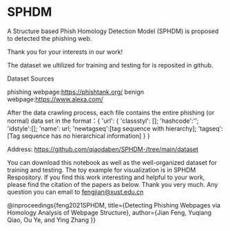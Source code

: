 # SPHDM 
A Structure based Phish Homology Detection Model (SPHDM)  is proposed to detected the phishing web.

Thank you for your interests in our work!

The dataset we ultilized for training and testing for  is reposited in github.

Dataset Sources

phishing webpage:https://phishtank.org/
benign webpage:https://www.alexa.com/

After the data crawling process, each file contains the entire phishing (or normal) data set in the format：{
'url': {
        'classstyl': [];
        'hashcode':'';
        'idstyle':[];
        'name': url;
        'newtagseq':[tag sequence with hierarchy];
        'tagseq':[Tag sequence has no hierarchical information] }
}

Address: https://github.com/qiaodaben/SPHDM-/tree/main/dataset

You can download this notebook as well as the well-organized dataset for training and testing. The toy example for visualization is in SPHDM Respository. If you find this work interesting and helpful to your work, please find the citation of the papers as below. Thank you very much. Any question you can email to fengjian@xust.edu.cn

 @inproceedings{feng2021SPHDM, title={Detecting Phishing Webpages via Homology Analysis of Webpage Structure}, author={Jian Feng, Yuqiang Qiao, Ou Ye, and Ying Zhang }}
